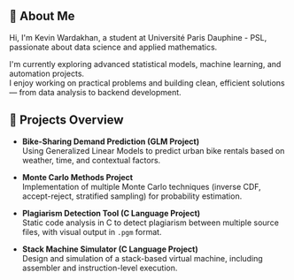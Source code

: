 ## 👋 About Me

Hi, I'm Kevin Wardakhan, a student at Université Paris Dauphine - PSL, passionate about data science and applied mathematics.

I'm currently exploring advanced statistical models, machine learning, and automation projects.  
I enjoy working on practical problems and building clean, efficient solutions — from data analysis to backend development.

## 🚀 Projects Overview

- **Bike-Sharing Demand Prediction (GLM Project)**  
  Using Generalized Linear Models to predict urban bike rentals based on weather, time, and contextual factors.

- **Monte Carlo Methods Project**  
  Implementation of multiple Monte Carlo techniques (inverse CDF, accept-reject, stratified sampling) for probability estimation.

- **Plagiarism Detection Tool (C Language Project)**  
  Static code analysis in C to detect plagiarism between multiple source files, with visual output in `.pgm` format.

- **Stack Machine Simulator (C Language Project)**  
  Design and simulation of a stack-based virtual machine, including assembler and instruction-level execution.

